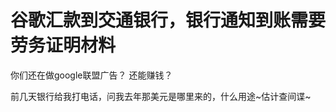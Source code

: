 # 谷歌汇款到交通银行，银行通知到账需要劳务证明材料


你们还在做google联盟广告？ 还能赚钱？

前几天银行给我打电话，问我去年那美元是哪里来的，什么用途~估计查间谍~<img src="static/image/smiley/default/lol.gif" smilieid="12" border="0" alt="" />
